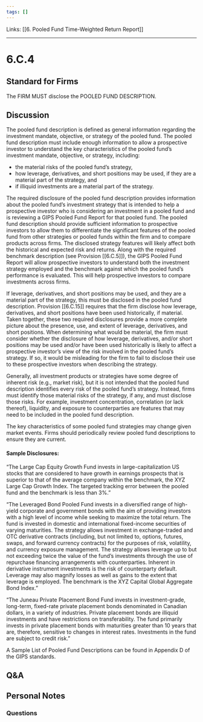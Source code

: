 ```yaml
---
tags: []
---
```

Links: [[6. Pooled Fund Time-Weighted Return Report]]
___
# 6.C.4
## Standard for Firms
The FIRM MUST disclose the POOLED FUND DESCRIPTION.
## Discussion
The pooled fund description is defined as general information regarding the investment mandate, objective, or strategy of the pooled fund. The pooled fund description must include enough information to allow a prospective investor to understand the key characteristics of the pooled fund’s investment mandate, objective, or strategy, including:
- the material risks of the pooled fund’s strategy,
- how leverage, derivatives, and short positions may be used, if they are a material part of the strategy, and
- if illiquid investments are a material part of the strategy.

The required disclosure of the pooled fund description provides information about the pooled fund’s investment strategy that is intended to help a prospective investor who is considering an investment in a pooled fund and is reviewing a GIPS Pooled Fund Report for that pooled fund. The pooled fund description should provide sufficient information to prospective investors to allow them to differentiate the significant features of the pooled fund from other strategies or pooled funds within the firm and to compare products across firms. The disclosed strategy features will likely affect both the historical and expected risk and returns. Along with the required benchmark description (see Provision [[6.C.5]]), the GIPS Pooled Fund Report will allow prospective investors to understand both the investment strategy employed and the benchmark against which the pooled fund’s performance is evaluated. This will help prospective investors to compare investments across firms.

If leverage, derivatives, and short positions may be used, and they are a material part of the strategy, this must be disclosed in the pooled fund description. Provision [[6.C.15]] requires that the firm disclose how leverage, derivatives, and short positions have been used historically, if material. Taken together, these two required disclosures provide a more complete picture about the presence, use, and extent of leverage, derivatives, and short positions. When determining what would be material, the firm must consider whether the disclosure of how leverage, derivatives, and/or short positions may be used and/or have been used historically is likely to affect a prospective investor’s view of the risk involved in the pooled fund’s strategy. If so, it would be misleading for the firm to fail to disclose their use to these prospective investors when describing the strategy.

Generally, all investment products or strategies have some degree of inherent risk (e.g., market risk), but it is not intended that the pooled fund description identifies every risk of the pooled fund’s strategy. Instead, firms must identify those material risks of the strategy, if any, and must disclose those risks. For example, investment concentration, correlation (or lack thereof), liquidity, and exposure to counterparties are features that may need to be included in the pooled fund description.

The key characteristics of some pooled fund strategies may change given market events. Firms should periodically review pooled fund descriptions to ensure they are current.

#### Sample Disclosures:
“The Large Cap Equity Growth Fund invests in large-capitalization US stocks that are considered to have growth in earnings prospects that is superior to that of the average company within the benchmark, the XYZ Large Cap Growth Index. The targeted tracking error between the pooled fund and the benchmark is less than 3%.”

“The Leveraged Bond Pooled Fund invests in a diversified range of high-yield corporate and government bonds with the aim of providing investors with a high level of income while seeking to maximize the total return. The fund is invested in domestic and international fixed-income securities of varying maturities. The strategy allows investment in exchange-traded and OTC derivative contracts (including, but not limited to, options, futures, swaps, and forward currency contracts) for the purposes of risk, volatility, and currency exposure management. The strategy allows leverage up to but not exceeding twice the value of the fund’s investments through the use of repurchase financing arrangements with counterparties. Inherent in derivative instrument investments is the risk of counterparty default. Leverage may also magnify losses as well as gains to the extent that leverage is employed. The benchmark is the XYZ Capital Global Aggregate Bond Index.”

“The Juneau Private Placement Bond Fund invests in investment-grade, long-term, fixed-rate private placement bonds denominated in Canadian dollars, in a variety of industries. Private placement bonds are illiquid investments and have restrictions on transferability. The fund primarily invests in private placement bonds with maturities greater than 10 years that are, therefore, sensitive to changes in interest rates. Investments in the fund are subject to credit risk.”

A Sample List of Pooled Fund Descriptions can be found in Appendix D of the GIPS standards.
## Q&A

## Personal Notes

### Questions